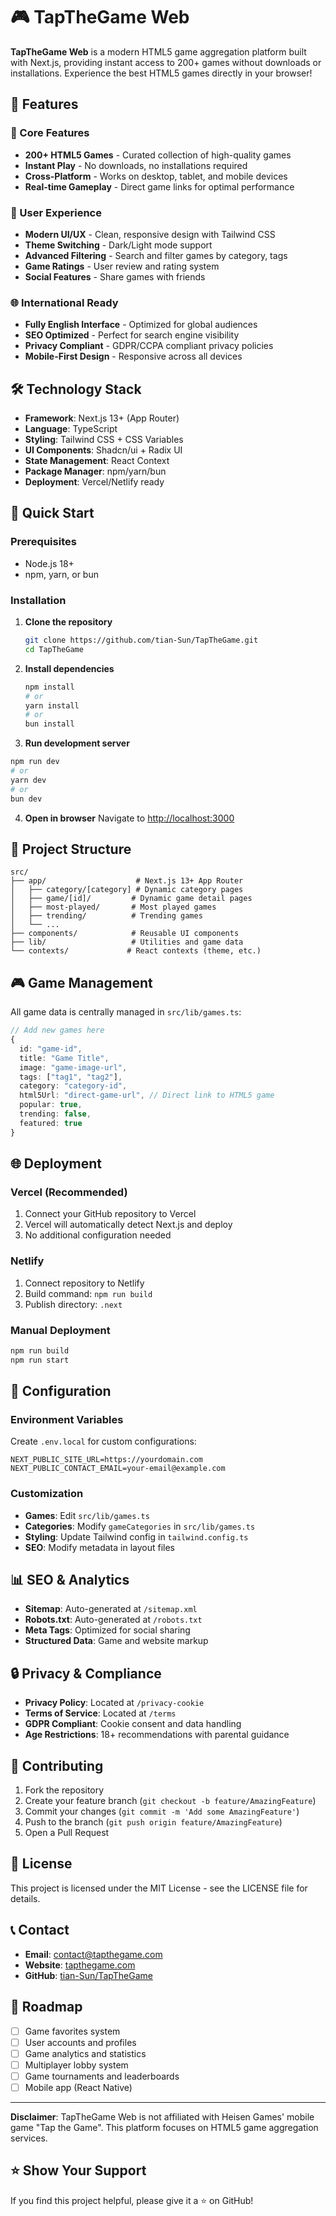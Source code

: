# 🎮 TapTheGame Web

**TapTheGame Web** is a modern HTML5 game aggregation platform built with Next.js, providing instant access to 200+ games without downloads or installations. Experience the best HTML5 games directly in your browser!

## 🌟 Features

### 🎯 Core Features
- **200+ HTML5 Games** - Curated collection of high-quality games
- **Instant Play** - No downloads, no installations required
- **Cross-Platform** - Works on desktop, tablet, and mobile devices
- **Real-time Gameplay** - Direct game links for optimal performance

### 🎨 User Experience
- **Modern UI/UX** - Clean, responsive design with Tailwind CSS
- **Theme Switching** - Dark/Light mode support
- **Advanced Filtering** - Search and filter games by category, tags
- **Game Ratings** - User review and rating system
- **Social Features** - Share games with friends

### 🌐 International Ready
- **Fully English Interface** - Optimized for global audiences
- **SEO Optimized** - Perfect for search engine visibility
- **Privacy Compliant** - GDPR/CCPA compliant privacy policies
- **Mobile-First Design** - Responsive across all devices

## 🛠️ Technology Stack

- **Framework**: Next.js 13+ (App Router)
- **Language**: TypeScript
- **Styling**: Tailwind CSS + CSS Variables
- **UI Components**: Shadcn/ui + Radix UI
- **State Management**: React Context
- **Package Manager**: npm/yarn/bun
- **Deployment**: Vercel/Netlify ready

## 🚀 Quick Start

### Prerequisites
- Node.js 18+ 
- npm, yarn, or bun

### Installation

1. **Clone the repository**
   ```bash
   git clone https://github.com/tian-Sun/TapTheGame.git
   cd TapTheGame
   ```

2. **Install dependencies**
   ```bash
   npm install
   # or
   yarn install
   # or
   bun install
   ```

3. **Run development server**
```bash
npm run dev
# or
yarn dev
# or
bun dev
```

4. **Open in browser**
   Navigate to [http://localhost:3000](http://localhost:3000)

## 📁 Project Structure

```
src/
├── app/                    # Next.js 13+ App Router
│   ├── category/[category] # Dynamic category pages
│   ├── game/[id]/         # Dynamic game detail pages
│   ├── most-played/       # Most played games
│   ├── trending/          # Trending games
│   └── ...
├── components/            # Reusable UI components
├── lib/                   # Utilities and game data
└── contexts/             # React contexts (theme, etc.)
```

## 🎮 Game Management

All game data is centrally managed in `src/lib/games.ts`:

```typescript
// Add new games here
{
  id: "game-id",
  title: "Game Title",
  image: "game-image-url",
  tags: ["tag1", "tag2"],
  category: "category-id",
  html5Url: "direct-game-url", // Direct link to HTML5 game
  popular: true,
  trending: false,
  featured: true
}
```

## 🌐 Deployment

### Vercel (Recommended)
1. Connect your GitHub repository to Vercel
2. Vercel will automatically detect Next.js and deploy
3. No additional configuration needed

### Netlify
1. Connect repository to Netlify
2. Build command: `npm run build`
3. Publish directory: `.next`

### Manual Deployment
```bash
npm run build
npm run start
```

## 🔧 Configuration

### Environment Variables
Create `.env.local` for custom configurations:

```env
NEXT_PUBLIC_SITE_URL=https://yourdomain.com
NEXT_PUBLIC_CONTACT_EMAIL=your-email@example.com
```

### Customization
- **Games**: Edit `src/lib/games.ts`
- **Categories**: Modify `gameCategories` in `src/lib/games.ts`
- **Styling**: Update Tailwind config in `tailwind.config.ts`
- **SEO**: Modify metadata in layout files

## 📊 SEO & Analytics

- **Sitemap**: Auto-generated at `/sitemap.xml`
- **Robots.txt**: Auto-generated at `/robots.txt`
- **Meta Tags**: Optimized for social sharing
- **Structured Data**: Game and website markup

## 🔒 Privacy & Compliance

- **Privacy Policy**: Located at `/privacy-cookie`
- **Terms of Service**: Located at `/terms`
- **GDPR Compliant**: Cookie consent and data handling
- **Age Restrictions**: 18+ recommendations with parental guidance

## 🤝 Contributing

1. Fork the repository
2. Create your feature branch (`git checkout -b feature/AmazingFeature`)
3. Commit your changes (`git commit -m 'Add some AmazingFeature'`)
4. Push to the branch (`git push origin feature/AmazingFeature`)
5. Open a Pull Request

## 📝 License

This project is licensed under the MIT License - see the LICENSE file for details.

## 📞 Contact

- **Email**: contact@tapthegame.com
- **Website**: [tapthegame.com](https://tapthegame.com)
- **GitHub**: [tian-Sun/TapTheGame](https://github.com/tian-Sun/TapTheGame)

## 🎯 Roadmap

- [ ] Game favorites system
- [ ] User accounts and profiles
- [ ] Game analytics and statistics
- [ ] Multiplayer lobby system
- [ ] Game tournaments and leaderboards
- [ ] Mobile app (React Native)

---

**Disclaimer**: TapTheGame Web is not affiliated with Heisen Games' mobile game "Tap the Game". This platform focuses on HTML5 game aggregation services.

## ⭐ Show Your Support

If you find this project helpful, please give it a ⭐ on GitHub!
